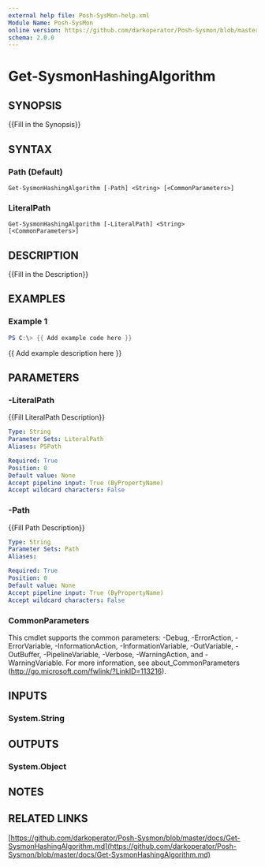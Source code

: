 ```yaml
---
external help file: Posh-SysMon-help.xml
Module Name: Posh-SysMon
online version: https://github.com/darkoperator/Posh-Sysmon/blob/master/docs/Get-SysmonHashingAlgorithm.md
schema: 2.0.0
---
```


# Get-SysmonHashingAlgorithm

## SYNOPSIS
{{Fill in the Synopsis}}

## SYNTAX

### Path (Default)
```
Get-SysmonHashingAlgorithm [-Path] <String> [<CommonParameters>]
```

### LiteralPath
```
Get-SysmonHashingAlgorithm [-LiteralPath] <String> [<CommonParameters>]
```

## DESCRIPTION
{{Fill in the Description}}

## EXAMPLES

### Example 1
```powershell
PS C:\> {{ Add example code here }}
```

{{ Add example description here }}

## PARAMETERS

### -LiteralPath
{{Fill LiteralPath Description}}

```yaml
Type: String
Parameter Sets: LiteralPath
Aliases: PSPath

Required: True
Position: 0
Default value: None
Accept pipeline input: True (ByPropertyName)
Accept wildcard characters: False
```

### -Path
{{Fill Path Description}}

```yaml
Type: String
Parameter Sets: Path
Aliases:

Required: True
Position: 0
Default value: None
Accept pipeline input: True (ByPropertyName)
Accept wildcard characters: False
```

### CommonParameters
This cmdlet supports the common parameters: -Debug, -ErrorAction, -ErrorVariable, -InformationAction, -InformationVariable, -OutVariable, -OutBuffer, -PipelineVariable, -Verbose, -WarningAction, and -WarningVariable.
For more information, see about_CommonParameters (http://go.microsoft.com/fwlink/?LinkID=113216).

## INPUTS

### System.String

## OUTPUTS

### System.Object
## NOTES

## RELATED LINKS

[https://github.com/darkoperator/Posh-Sysmon/blob/master/docs/Get-SysmonHashingAlgorithm.md](https://github.com/darkoperator/Posh-Sysmon/blob/master/docs/Get-SysmonHashingAlgorithm.md)

